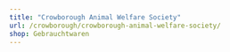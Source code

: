 ```yaml
---
title: "Crowborough Animal Welfare Society"
url: /crowborough/crowborough-animal-welfare-society/
shop: Gebrauchtwaren
---
```

